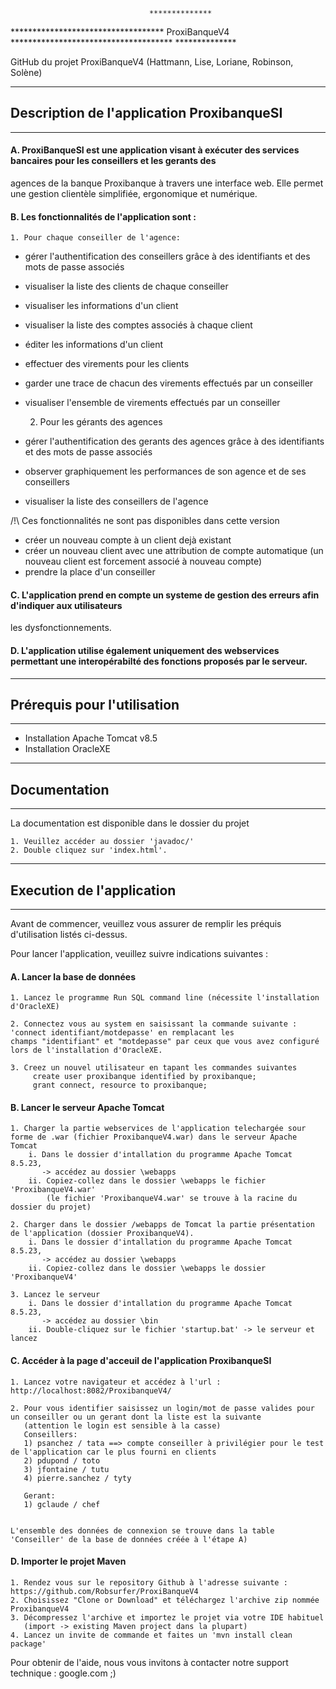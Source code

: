 								   **************
*********************************** ProxiBanqueV4 *************************************
								   **************
								   
GitHub du projet ProxiBanqueV4 (Hattmann, Lise, Loriane, Robinson, Solène)

------------------------------------------------------------------------------------------------------------------------------------
## Description de l'application ProxibanqueSI
------------------------------------------------------------------------------------------------------------------------------------
#### A. ProxiBanqueSI est une application visant à exécuter des services bancaires pour les conseillers et les gerants des 
agences de la banque Proxibanque à travers une interface web.
Elle permet une gestion clientèle simplifiée, ergonomique et numérique.

#### B. Les fonctionnalités de l'application sont :

	1. Pour chaque conseiller de l'agence:
* gérer l'authentification des conseillers grâce à des identifiants et des mots de passe associés
* visualiser la liste des clients de chaque conseiller
* visualiser les informations d'un client
* visualiser la liste des comptes associés à chaque client
* éditer les informations d'un client
* effectuer des virements pour les clients
* garder une trace de chacun des virements effectués par un conseiller
* visualiser l'ensemble de virements effectués par un conseiller

	2. Pour les gérants des agences
* gérer l'authentification des gerants des agences grâce à des identifiants et des mots de passe associés
* observer graphiquement les performances de son agence et de ses conseillers
* visualiser la liste des conseillers de l'agence

/!\ Ces fonctionnalités ne sont pas disponibles dans cette version
* créer un nouveau compte à un client dejà existant
* créer un nouveau client avec une attribution de compte automatique (un nouveau client est forcement associé à nouveau compte)
* prendre la place d'un conseiller

#### C. L'application prend en compte un systeme de gestion des erreurs afin d'indiquer aux utilisateurs
les dysfonctionnements.

#### D. L'application utilise également uniquement des webservices permettant une interopérabilté des fonctions proposés par le serveur.

------------------------------------------------------------------------------------------------------------------------------------
## Prérequis pour l'utilisation
------------------------------------------------------------------------------------------------------------------------------------
* Installation Apache Tomcat v8.5
* Installation OracleXE

------------------------------------------------------------------------------------------------------------------------------------
## Documentation 
------------------------------------------------------------------------------------------------------------------------------------
La documentation est disponible dans le dossier du projet

	1. Veuillez accéder au dossier 'javadoc/'
	2. Double cliquez sur 'index.html'.

------------------------------------------------------------------------------------------------------------------------------------
## Execution de l'application 
------------------------------------------------------------------------------------------------------------------------------------
Avant de commencer, veuillez vous assurer de remplir les préquis d'utilisation listés ci-dessus.

Pour lancer l'application, veuillez suivre indications suivantes :
#### A. Lancer la base de données
	1. Lancez le programme Run SQL command line (nécessite l'installation d'OracleXE)
	
	2. Connectez vous au system en saisissant la commande suivante : 'connect identifiant/motdepasse' en remplacant les 
	champs "identifiant" et "motdepasse" par ceux que vous avez configuré lors de l'installation d'OracleXE.
	
	3. Creez un nouvel utilisateur en tapant les commandes suivantes
		 create user proxibanque identified by proxibanque;
		 grant connect, resource to proxibanque;	 

#### B. Lancer le serveur Apache Tomcat
	
	1. Charger la partie webservices de l'application telechargée sour forme de .war (fichier ProxibanqueV4.war) dans le serveur Apache Tomcat
		i. Dans le dossier d'intallation du programme Apache Tomcat 8.5.23,
		   -> accédez au dossier \webapps
		ii. Copiez-collez dans le dossier \webapps le fichier 'ProxibanqueV4.war'
	   	    (le fichier 'ProxibanqueV4.war' se trouve à la racine du dossier du projet)
			
	2. Charger dans le dossier /webapps de Tomcat la partie présentation de l'application (dossier ProxibanqueV4).
		i. Dans le dossier d'intallation du programme Apache Tomcat 8.5.23,
		   -> accédez au dossier \webapps
		ii. Copiez-collez dans le dossier \webapps le dossier 'ProxibanqueV4'
	
	3. Lancez le serveur
		i. Dans le dossier d'intallation du programme Apache Tomcat 8.5.23,
		   -> accédez au dossier \bin
		ii. Double-cliquez sur le fichier 'startup.bat' -> le serveur et lancez	 

#### C. Accéder à la page d'acceuil de l'application ProxibanqueSI
	1. Lancez votre navigateur et accédez à l'url : http://localhost:8082/ProxibanqueV4/
	   
	2. Pour vous identifier saisissez un login/mot de passe valides pour un conseiller ou un gerant dont la liste est la suivante 
	   (attention le login est sensible à la casse)
	   Conseillers:
	   1) psanchez / tata ==> compte conseiller à privilégier pour le test de l'application car le plus fourni en clients
	   2) pdupond / toto
	   3) jfontaine / tutu
	   4) pierre.sanchez / tyty
	   
	   Gerant:
	   1) gclaude / chef
		

	L'ensemble des données de connexion se trouve dans la table 'Conseiller' de la base de données créée à l'étape A)

#### D. Importer le projet Maven
	1. Rendez vous sur le repository Github à l'adresse suivante : https://github.com/Robsurfer/ProxiBanqueV4
	2. Choisissez "Clone or Download" et téléchargez l'archive zip nommée ProxibanqueV4
	3. Décompressez l'archive et importez le projet via votre IDE habituel 
	   (import -> existing Maven project dans la plupart)
	4. Lancez un invite de commande et faites un 'mvn install clean package'

Pour obtenir de l'aide, nous vous invitons à contacter notre support technique : google.com ;)

